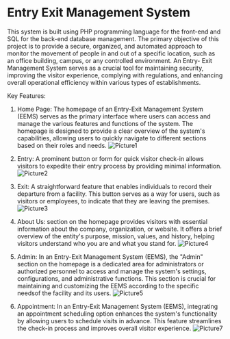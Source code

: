 # Entry Exit Management System
This system is built using PHP programming language for the front-end and SQL for the back-end database management. The primary objective of this project is to provide a secure, organized, and automated approach to monitor the movement of people in and out of a specific location, such as an office building, campus, or any controlled environment. An Entry- Exit Management System serves as a crucial tool for maintaining security, improving the visitor experience, complying with regulations, and enhancing overall operational efficiency within various types of establishments. 

Key Features:
  1. Home Page: The homepage of an Entry-Exit Management System (EEMS) serves as the primary interface where users can 
  access and manage the various features and functions of the system. The homepage is designed to provide a clear overview 
  of the system's capabilities, allowing users to quickly navigate to different sections based on their roles and needs.
  ![Picture1](https://github.com/Milandeep-Kaur/EEMS_Project/assets/113198884/bcf59d3b-05c4-4638-9798-017a708b433e)


  3. Entry: A prominent button or form for quick visitor check-in allows visitors to expedite their entry process by 
  providing minimal information.
  ![Picture2](https://github.com/Milandeep-Kaur/EEMS_Project/assets/113198884/1b13b9fc-200f-4d0f-895d-918c5d526fd1)


  5. Exit: A straightforward feature that enables individuals to record their departure from a facility. This button serves 
  as a way for users, such as visitors or employees, to indicate that they are leaving the premises.
  ![Picture3](https://github.com/Milandeep-Kaur/EEMS_Project/assets/113198884/ba924287-c872-467d-adf8-c4e2a0b883c6)


  7. About Us: section on the homepage provides visitors with essential information about the company, organization, or 
  website. It offers a brief overview of the entity's purpose, mission, values, and history, helping visitors understand who 
  you are and what you stand for.
  ![Picture4](https://github.com/Milandeep-Kaur/EEMS_Project/assets/113198884/9d311adf-ac98-465f-aad5-1f8155991ec4)


  9. Admin: In an Entry-Exit Management System (EEMS), the "Admin" section on the homepage is a dedicated area for 
  administrators or authorized personnel to access and manage the system's settings, configurations, and administrative 
  functions. This section is crucial for maintaining and customizing the EEMS according to the specific needsof 
  the facility and its users.
  ![Picture5](https://github.com/Milandeep-Kaur/EEMS_Project/assets/113198884/d0b21b21-3b6b-452d-858a-90d6462755a3)


  11. Appointment: In an Entry-Exit Management System (EEMS), integrating an appointment scheduling option enhances the 
  system's functionality by allowing users to schedule visits in advance. This feature streamlines the check-in process and 
  improves overall visitor experience.
  ![Picture7](https://github.com/Milandeep-Kaur/EEMS_Project/assets/113198884/2efdf902-ea82-48bd-b835-f4fa7bd4c688)

